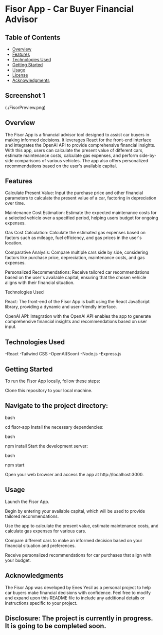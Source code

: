 # Fisor App - Car Buyer Financial Advisor

## Table of Contents

- [Overview](#overview)
- [Features](#features)
- [Technologies Used](#technologies-used)
- [Getting Started](#getting-started)
- [Usage](#usage)
- [License](#license)
- [Acknowledgments](#acknowledgments)

## Screenshot 1 
(./FisorPreview.png)

## Overview

The Fisor App is a financial advisor tool designed to assist car buyers in making informed decisions. It leverages React for the front-end interface and integrates the OpenAI API to provide comprehensive financial insights. With this app, users can calculate the present value of different cars, estimate maintenance costs, calculate gas expenses, and perform side-by-side comparisons of various vehicles. The app also offers personalized recommendations based on the user's available capital.


## Features

Calculate Present Value: Input the purchase price and other financial parameters to calculate the present value of a car, factoring in depreciation over time.

Maintenance Cost Estimation: Estimate the expected maintenance costs for a selected vehicle over a specified period, helping users budget for ongoing expenses.

Gas Cost Calculation: Calculate the estimated gas expenses based on factors such as mileage, fuel efficiency, and gas prices in the user's location.

Comparative Analysis: Compare multiple cars side by side, considering factors like purchase price, depreciation, maintenance costs, and gas expenses.

Personalized Recommendations: Receive tailored car recommendations based on the user's available capital, ensuring that the chosen vehicle aligns with their financial situation.

Technologies Used

React: The front-end of the Fisor App is built using the React JavaScript library, providing a dynamic and user-friendly interface.

OpenAI API: Integration with the OpenAI API enables the app to generate comprehensive financial insights and recommendations based on user input.

## Technologies Used

-React
-Tailwind CSS
-OpenAI(Soon)
-Node.js
-Express.js

## Getting Started

To run the Fisor App locally, follow these steps:

Clone this repository to your local machine.

## Navigate to the project directory:

bash

cd fisor-app
Install the necessary dependencies:

bash

npm install
Start the development server:

bash

npm start

Open your web browser and access the app at http://localhost:3000.

## Usage

Launch the Fisor App.

Begin by entering your available capital, which will be used to provide tailored recommendations.

Use the app to calculate the present value, estimate maintenance costs, and calculate gas expenses for various cars.

Compare different cars to make an informed decision based on your financial situation and preferences.

Receive personalized recommendations for car purchases that align with your budget.


## Acknowledgments

The Fisor App was developed by Enes Yesil as a personal project to help car buyers make financial decisions with confidence.
Feel free to modify and expand upon this README file to include any additional details or instructions specific to your project.

## Disclosure: The project is currently in progress. It is going to be completed soon. 
